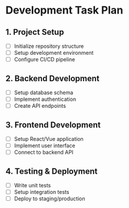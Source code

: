 # Development Task Plan

## 1. Project Setup
- [ ] Initialize repository structure
- [ ] Setup development environment
- [ ] Configure CI/CD pipeline

## 2. Backend Development
- [ ] Setup database schema
- [ ] Implement authentication
- [ ] Create API endpoints

## 3. Frontend Development
- [ ] Setup React/Vue application
- [ ] Implement user interface
- [ ] Connect to backend API

## 4. Testing & Deployment
- [ ] Write unit tests
- [ ] Setup integration tests
- [ ] Deploy to staging/production
